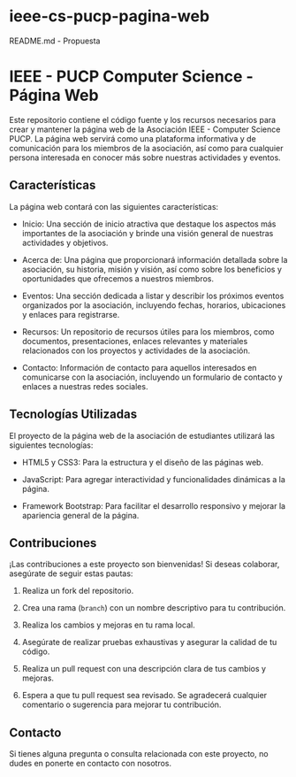 # ieee-cs-pucp-pagina-web
README.md - Propuesta

# IEEE - PUCP Computer Science - Página Web

Este repositorio contiene el código fuente y los recursos necesarios para crear y mantener la página web de la Asociación IEEE - Computer Science PUCP. La página web servirá como una plataforma informativa y de comunicación para los miembros de la asociación, así como para cualquier persona interesada en conocer más sobre nuestras actividades y eventos.

## Características

La página web contará con las siguientes características:

- Inicio: Una sección de inicio atractiva que destaque los aspectos más importantes de la asociación y brinde una visión general de nuestras actividades y objetivos.

- Acerca de: Una página que proporcionará información detallada sobre la asociación, su historia, misión y visión, así como sobre los beneficios y oportunidades que ofrecemos a nuestros miembros.

- Eventos: Una sección dedicada a listar y describir los próximos eventos organizados por la asociación, incluyendo fechas, horarios, ubicaciones y enlaces para registrarse.

- Recursos: Un repositorio de recursos útiles para los miembros, como documentos, presentaciones, enlaces relevantes y materiales relacionados con los proyectos y actividades de la asociación.

- Contacto: Información de contacto para aquellos interesados en comunicarse con la asociación, incluyendo un formulario de contacto y enlaces a nuestras redes sociales.

## Tecnologías Utilizadas

El proyecto de la página web de la asociación de estudiantes utilizará las siguientes tecnologías:

- HTML5 y CSS3: Para la estructura y el diseño de las páginas web.

- JavaScript: Para agregar interactividad y funcionalidades dinámicas a la página.

- Framework Bootstrap: Para facilitar el desarrollo responsivo y mejorar la apariencia general de la página.

## Contribuciones

¡Las contribuciones a este proyecto son bienvenidas! Si deseas colaborar, asegúrate de seguir estas pautas:

1. Realiza un fork del repositorio.

2. Crea una rama (`branch`) con un nombre descriptivo para tu contribución.

3. Realiza los cambios y mejoras en tu rama local.

4. Asegúrate de realizar pruebas exhaustivas y asegurar la calidad de tu código.

5. Realiza un pull request con una descripción clara de tus cambios y mejoras.

6. Espera a que tu pull request sea revisado. Se agradecerá cualquier comentario o sugerencia para mejorar tu contribución.

## Contacto

Si tienes alguna pregunta o consulta relacionada con este proyecto, no dudes en ponerte en contacto con nosotros.
